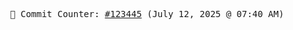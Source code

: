 <p align="center">
    <samp>
        📮 Commit Counter: <a href="https://github.com/Javascript-void0/Javascript-void0/commits/main">#123445</a> (July 12, 2025 @ 07:40 AM)
    </samp>
</p>